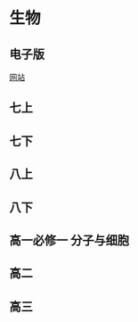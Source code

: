 # 生物

## 电子版

[网站](http://www.dzkbw.com/books/rjb/shengwu/)

## 七上

## 七下

## 八上

## 八下

## 高一必修一 分子与细胞






## 高二

## 高三